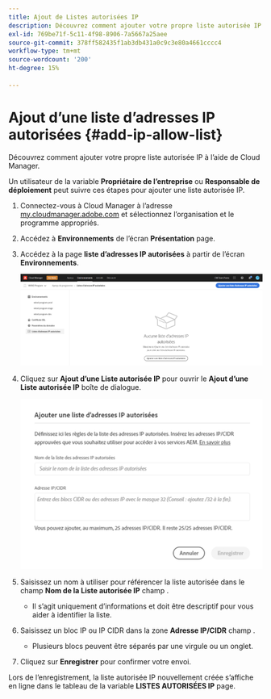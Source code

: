 ```yaml
---
title: Ajout de Listes autorisées IP
description: Découvrez comment ajouter votre propre liste autorisée IP à l’aide de Cloud Manager.
exl-id: 769be71f-5c11-4f98-8906-7a5667a25aee
source-git-commit: 378ff582435f1ab3db431a0c9c3e80a4661cccc4
workflow-type: tm+mt
source-wordcount: '200'
ht-degree: 15%

---
```



# Ajout d’une liste d’adresses IP autorisées {#add-ip-allow-list}

Découvrez comment ajouter votre propre liste autorisée IP à l’aide de Cloud Manager.

Un utilisateur de la variable **Propriétaire de l’entreprise** ou **Responsable de déploiement** peut suivre ces étapes pour ajouter une liste autorisée IP.

1. Connectez-vous à Cloud Manager à l’adresse [my.cloudmanager.adobe.com](https://my.cloudmanager.adobe.com/) et sélectionnez l’organisation et le programme appropriés.

1. Accédez à **Environnements** de l’écran **Présentation** page.

1. Accédez à la page **liste d’adresses IP autorisées** à partir de l’écran **Environnements**.

   ![Option listes autorisées IP dans le panneau latéral](/help/implementing/cloud-manager/assets/ip-allow-list/ip-allow-list-create.png)

1. Cliquez sur **Ajout d’une Liste autorisée IP** pour ouvrir le **Ajout d’une Liste autorisée IP** boîte de dialogue.

   ![Boîte de dialogue Ajouter une Liste autorisée IP](/help/implementing/cloud-manager/assets/ip-allow-list/ip-allow-list-create02.png)

1. Saisissez un nom à utiliser pour référencer la liste autorisée dans le champ **Nom de la Liste autorisée IP** champ .

   * Il s’agit uniquement d’informations et doit être descriptif pour vous aider à identifier la liste.

1. Saisissez un bloc IP ou IP CIDR dans la zone **Adresse IP/CIDR** champ .

   * Plusieurs blocs peuvent être séparés par une virgule ou un onglet.

1. Cliquez sur **Enregistrer** pour confirmer votre envoi.

Lors de l’enregistrement, la liste autorisée IP nouvellement créée s’affiche en ligne dans le tableau de la variable **LISTES AUTORISÉES IP** page.
